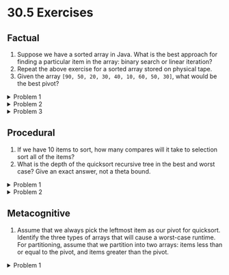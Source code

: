 # 30.5 Exercises

## Factual

1. Suppose we have a sorted array in Java. What is the best approach for finding a particular item in the array: binary search or linear iteration?
2. Repeat the above exercise for a sorted array stored on physical tape.
3. Given the array `[90, 50, 20, 30, 40, 10, 60, 50, 30]`, what would be the best pivot?

<details>

<summary>Problem 1</summary>

Binary search. Binary search would take $$\log N$$ time, where $$N$$ is the length of the array.

</details>

<details>

<summary>Problem 2</summary>

On a physical tape, the runtime of the algorithm will be dominated by the time to accelerate the physical piece of tape. In the worst case, binary search would involve scanning to the middle of the tape, then a quarter of the way back, then an 1/8th of the way forward, and so forth. In the worst case, we have to cover N/2 + N/4 + N/8 + ... + 1 or O(N) spaces on the tape. However, all that acceleration back and forth will result in an algorithm that is almost certainly slower in the worst case than just scanning forwards.

</details>

<details>

<summary>Problem 3</summary>

40; it is the median which will evenly partition the array.

</details>

## Procedural

1. If we have 10 items to sort, how many compares will it take to selection sort all of the items?
2. What is the depth of the quicksort recursive tree in the best and worst case? Give an exact answer, not a theta bound.

<details>

<summary>Problem 1</summary>

45 total; first we do 9 compares to find the smallest item, then 8, then 7, etc. 1 + 2 + 3 + ... 9 = 45.

</details>

<details>

<summary>Problem 2</summary>

In the worst case, we make $$N$$ recursive calls if we always choose the smallest or largest item as our pivot. Thus, the recursive tree has depth $$N$$.

In the best case, we always choose the median as our pivot. This halves the size of the array at each level, resulting in $$\log_2 N$$ levels.

</details>

## Metacognitive

1. Assume that we always pick the leftmost item as our pivot for quicksort. Identify the three types of arrays that will cause a worst-case runtime. For partitioning, assume that we partition into two arrays: items less than or equal to the pivot, and items greater than the pivot.

<details>

<summary>Problem 1</summary>

The two types of arrays are:

1. Arrays already in sorted order. There will always be nothing to the left of the pivot, since the pivot will always be the smallest item.
2. Arrays in reverse-sorted order. This has the same problem as (1), except that the pivot will always be the largest item.&#x20;
3. Arrays where all items are equal. Everything will be partitioned into the left (less than or equal to array), and nothing in the greater-than array.

</details>
